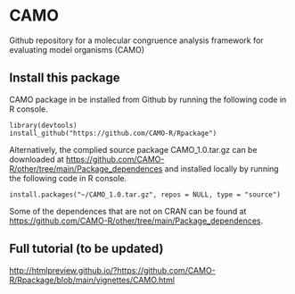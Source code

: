 # CAMO
Github repository for a molecular congruence analysis framework for evaluating model organisms (CAMO)


## Install this package
CAMO package in be installed from Github by running the following code in R console.

```{R}
library(devtools)
install_github("https://github.com/CAMO-R/Rpackage") 
```
Alternatively, the complied source package CAMO_1.0.tar.gz can be downloaded at https://github.com/CAMO-R/other/tree/main/Package_dependences and installed locally by running the following code in R console.

```{R}
install.packages("~/CAMO_1.0.tar.gz", repos = NULL, type = "source")
```
Some of the dependences that are not on CRAN can be found at https://github.com/CAMO-R/other/tree/main/Package_dependences.

## Full tutorial (to be updated)


http://htmlpreview.github.io/?https://github.com/CAMO-R/Rpackage/blob/main/vignettes/CAMO.html

